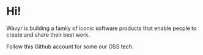 # Hi!

Wavyr is building a family of iconic software products that enable people to create and share their best work.

Follow this Github account for some our OSS tech. 
